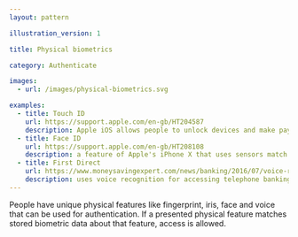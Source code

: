 ```yaml
---
layout: pattern

illustration_version: 1

title: Physical biometrics

category: Authenticate

images:
  - url: /images/physical-biometrics.svg

examples:
  - title: Touch ID
    url: https://support.apple.com/en-gb/HT204587
    description: Apple iOS allows people to unlock devices and make payments with a fingerprint. Similar functionality is available on Android.
  - title: Face ID
    url: https://support.apple.com/en-gb/HT208108
    description: a feature of Apple's iPhone X that uses sensors match face shapes for making a payment or unlocking a device
  - title: First Direct
    url: https://www.moneysavingexpert.com/news/banking/2016/07/voice-recognition-to-replace-passwords-for-13-million-first-direct-customers-within-two-months
    description: uses voice recognition for accessing telephone banking
---
```


People have unique physical features like fingerprint, iris, face and voice that can be used for authentication. If a presented physical feature matches stored biometric data about that feature, access is allowed.
